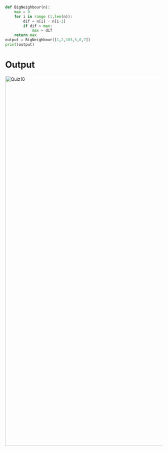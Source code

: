```py
def BigNeighbour(n):
    max = 0
    for i in range (1,len(n)):
        dif = n[i] - n[i-1]
        if dif > max:
            max = dif
    return max
output = BigNeighbour([1,2,103,5,6,7])
print(output)
```
# Output
<img width="1180" alt="Quiz10" src="https://user-images.githubusercontent.com/82266864/144793298-a9ae9a18-dc1a-4c39-b755-52836e3aade3.png">


